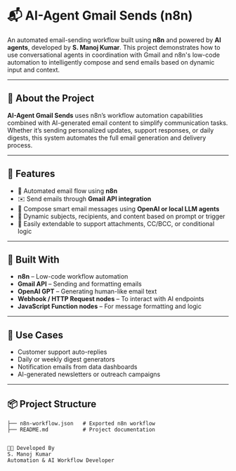 # 📬 AI-Agent Gmail Sends (n8n)

An automated email-sending workflow built using **n8n** and powered by **AI agents**, developed by **S. Manoj Kumar**. This project demonstrates how to use conversational agents in coordination with Gmail and n8n's low-code automation to intelligently compose and send emails based on dynamic input and context.

---

## 🧠 About the Project

**AI-Agent Gmail Sends** uses n8n’s workflow automation capabilities combined with AI-generated email content to simplify communication tasks. Whether it’s sending personalized updates, support responses, or daily digests, this system automates the full email generation and delivery process.

---

## 🚀 Features

- 🔄 Automated email flow using **n8n**
- ✉️ Send emails through **Gmail API integration**
- 🧠 Compose smart email messages using **OpenAI or local LLM agents**
- 📝 Dynamic subjects, recipients, and content based on prompt or trigger
- 📁 Easily extendable to support attachments, CC/BCC, or conditional logic

---

## 🧰 Built With

- **n8n** – Low-code workflow automation
- **Gmail API** – Sending and formatting emails
- **OpenAI GPT** – Generating human-like email text
- **Webhook / HTTP Request nodes** – To interact with AI endpoints
- **JavaScript Function nodes** – For message formatting and logic

---

## 📂 Use Cases

- Customer support auto-replies  
- Daily or weekly digest generators  
- Notification emails from data dashboards  
- AI-generated newsletters or outreach campaigns  

---

## 📦 Project Structure

```plaintext
├── n8n-workflow.json   # Exported n8n workflow
├── README.md           # Project documentation


👨‍💻 Developed By
S. Manoj Kumar
Automation & AI Workflow Developer
